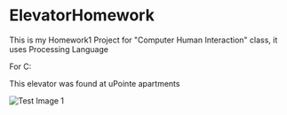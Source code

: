# ElevatorHomework
This is my Homework1 Project for "Computer Human Interaction" class, it uses Processing Language

For C:

This elevator was found at uPointe apartments

![Test Image 1](specialtopicselevator.png)
